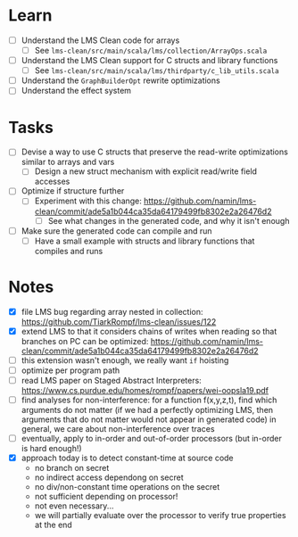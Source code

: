 # Learn

- [ ] Understand the LMS Clean code for arrays
  - [ ] See `lms-clean/src/main/scala/lms/collection/ArrayOps.scala`
- [ ] Understand the LMS Clean support for C structs and library functions
  - [ ] See `lms-clean/src/main/scala/lms/thirdparty/c_lib_utils.scala`
- [ ] Understand the `GraphBuilderOpt` rewrite optimizations
- [ ] Understand the effect system

# Tasks

- [ ] Devise a way to use C structs that preserve the read-write optimizations similar to arrays and vars
  - [ ] Design a new struct mechanism with explicit read/write field accesses
- [ ] Optimize if structure further
  - [ ] Experiment with this change: https://github.com/namin/lms-clean/commit/ade5a1b044ca35da64179499fb8302e2a26476d2
    - [ ] See what changes in the generated code, and why it isn't enough
- [ ] Make sure the generated code can compile and run
  - [ ] Have a small example with structs and library functions that compiles and runs

# Notes

- [x] file LMS bug regarding array nested in collection:
      https://github.com/TiarkRompf/lms-clean/issues/122
- [x] extend LMS to that it considers chains of writes when reading
      so that branches on PC can be optimized:
      https://github.com/namin/lms-clean/commit/ade5a1b044ca35da64179499fb8302e2a26476d2
- [ ] this extension wasn't enough, we really want `if` hoisting
- [ ] optimize per program path
- [ ] read LMS paper on Staged Abstract Interpreters:
      https://www.cs.purdue.edu/homes/rompf/papers/wei-oopsla19.pdf
- [ ] find analyses for non-interference:
      for a function f(x,y,z,t), find which arguments do not matter
      (if we had a perfectly optimizing LMS, then arguments that do not matter would not appear in generated code)
      in general, we care about non-interference over traces
- [ ] eventually, apply to in-order and out-of-order processors
      (but in-order is hard enough!)
- [x] approach today is to detect constant-time at source code
  - no branch on secret
  - no indirect access dependong on secret
  - no div/non-constant time operations on the secret
  - not sufficient depending on processor!
  - not even necessary...
  - we will partially evaluate over the processor to verify true properties at the end
